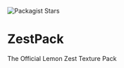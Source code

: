 ![Packagist Stars](https://img.shields.io/packagist/stars/RubberDuck55/ZestPack?style=plastic)

# ZestPack
The Official Lemon Zest Texture Pack
